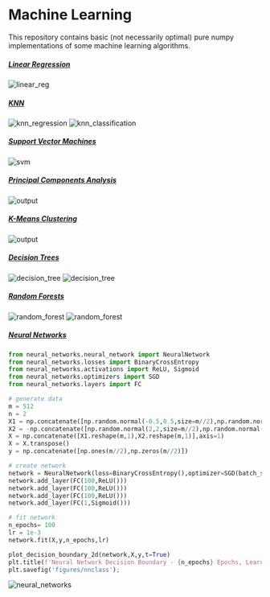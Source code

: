 # Machine Learning

This repository contains basic (not necessarily optimal) pure numpy implementations of some machine learning algorithms.

<!-- Currently includes linear regression, logistic regression, nearest neighbors, support vector machines, principal components analysis, k-means clustering, decision trees, random forests and neural networks (fully-connected and convolutional layers). -->

<!-- ## Samples -->

##### [Linear Regression](src/linear_regression.py)

![linear_reg](figures/lineareg.png)

##### [KNN](src/knn.py)

![knn_regression](figures/knnreg.png)
![knn_classification](figures/knnclass.png)

##### [Support Vector Machines](src/svm.py)

![svm](figures/svm.png)

##### [Principal Components Analysis](src/pca.py)

![output](figures/pca.png)

##### [K-Means Clustering](src/kmeans.py)

![output](figures/kmeans.png)

##### [Decision Trees](src/decision_tree.py)

![decision_tree](figures/decreg.png)
![decision_tree](figures/decclass.png)

##### [Random Forests](src/random_forest.py)

![random_forest](figures/froestreg.png)
![random_forest](figures/forestclass.png)

##### [Neural Networks](src/neural_networks)

```python
from neural_networks.neural_network import NeuralNetwork 
from neural_networks.losses import BinaryCrossEntropy 
from neural_networks.activations import ReLU, Sigmoid
from neural_networks.optimizers import SGD
from neural_networks.layers import FC

# generate data
m = 512
n = 2
X1 = np.concatenate([np.random.normal(-0.5,0.5,size=m//2),np.random.normal(0.5,0.5,size=m//2)],axis=0)
X2 = -np.concatenate([np.random.normal(2,2,size=m//2),np.random.normal(5,2,size=m//2)],axis=0)
X = np.concatenate([X1.reshape(m,1),X2.reshape(m,1)],axis=1)
X = X.transpose()
y = np.concatenate([np.ones(m//2),np.zeros(m//2)])

# create network
network = NeuralNetwork(loss=BinaryCrossEntropy(),optimizer=SGD(batch_size=8))
network.add_layer(FC(100,ReLU()))
network.add_layer(FC(100,ReLU()))
network.add_layer(FC(100,ReLU()))
network.add_layer(FC(1,Sigmoid()))

# fit network
n_epochs= 100
lr = 1e-3
network.fit(X,y,n_epochs,lr)

plot_decision_boundary_2d(network,X,y,t=True)
plt.title(f'Neural Network Decision Boundary - {n_epochs} Epochs, Learning Rate = {lr}')
plt.savefig('figures/nnclass');
```

![neural_networks](figures/nnclass.png)
